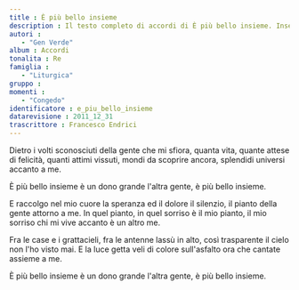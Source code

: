```yaml
--- 
title : È più bello insieme
description : Il testo completo di accordi di È più bello insieme. Inseriscila nel tuo canzoniere!
autori : 
   - "Gen Verde"
album : Accordi
tonalita : Re
famiglia : 
   - "Liturgica"
gruppo : 
momenti : 
   - "Congedo"
identificatore : e_piu_bello_insieme
datarevisione : 2011_12_31
trascrittore : Francesco Endrici
--- 
```




 Dietro i volti sconosciuti 
della gente che mi sfiora, 
quanta vita, quante attese di felicità, 
quanti attimi vissuti, 
mondi da scoprire ancora, 
splendidi universi accanto a me. 


È più bello insieme
è un dono grande l'altra gente,
è più bello insieme.  


 E raccolgo nel mio cuore 
la speranza ed il dolore 
il silenzio, il pianto della gente attorno a me. 
In quel pianto, in quel sorriso 
è il mio pianto, il mio sorriso 
chi mi vive accanto è un altro me. 


 Fra le case e i grattacieli, 
fra le antenne lassù in alto, 
così trasparente il cielo non l'ho visto mai. 
E la luce getta veli 
di colore sull'asfalto 
ora che cantate assieme a me.


È più bello insieme
è un dono grande l'altra gente,
è più bello insieme.  


